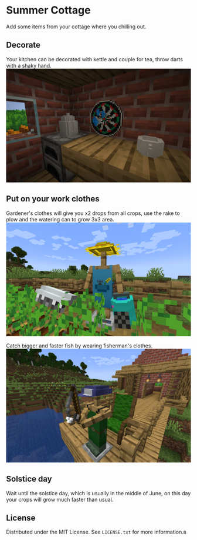 # Summer Cottage

Add some items from your cottage where you chilling out.

## Decorate 
Your kitchen can be decorated with kettle and couple for tea, throw darts with a shaky hand.
![Kitchen](https://github.com/GalievDev/summer-cottage/blob/1.21/assets/kitchen.png?raw=true)

## Put on your work clothes

Gardener's clothes will give you x2 drops from all crops, use the rake to plow and the watering can to grow 3x3 area.
![Gardener](https://github.com/GalievDev/summer-cottage/blob/1.21/assets/gardener.png?raw=true)

Catch bigger and faster fish by wearing fisherman's clothes.
![Fisherman](https://github.com/GalievDev/summer-cottage/blob/1.21/assets/fisherman.png?raw=true)

## Solstice day
Wait until the solstice day, which is usually in the middle of June, on this day your crops will grow much faster than usual.

## License

Distributed under the MIT License. See `LICENSE.txt` for more information.в